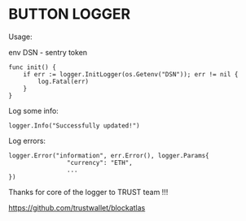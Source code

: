 # BUTTON LOGGER

Usage:

env DSN - sentry token

```
func init() {
	if err := logger.InitLogger(os.Getenv("DSN")); err != nil {
		log.Fatal(err)
	}
}
```

Log some info:
```
logger.Info("Successfully updated!")
```

Log errors:
```
logger.Error("information", err.Error(), logger.Params{
				"currency": "ETH",
                ...
})
```
Thanks for core of the logger to TRUST team !!!

https://github.com/trustwallet/blockatlas
